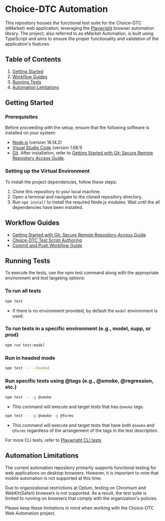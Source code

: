 # Choice-DTC Automation

This repository houses the functional test suite for the Choice-DTC (eMarket) web application, leveraging the [Playwright](https://playwright.dev/) browser automation library. The project, also referred to as eMarket Automation, is built using TypeScript and aims to ensure the proper functionality and validation of the application's features.

## Table of Contents

1. [Getting Started](#getting-started)
2. [Workflow Guides](#workflow-guides)
3. [Running Tests](#running-tests)
4. [Automation Limitations](#automation-limitations)

## Getting Started

### Prerequisites

Before proceeding with the setup, ensure that the following software is installed on your system:

- [Node.js](https://optum.service-now.com/euts_intake?id=appstore&q=Node.js) (version 16.14.2)
- [Visual Studio Code](https://optum.service-now.com/euts_intake?id=appstore&q=visual%20studio%20code) (version 1.68.1)
- [Git](https://optum.service-now.com/euts_intake?id=appstore&q=git). After installation, refer to [Getting Started with Git: Secure Remote Repository Access Guide](https://github.com/bddwithTim/healthmarkets-dtc-automation/blob/master/docs/Secure%20Remote%20Repository%20Access%20Guide.md).

### Setting up the Virtual Environment

To install the project dependencies, follow these steps:

1. Clone this repository to your local machine.
2. Open a terminal and navigate to the cloned repository directory.
3. Run `npm install` to install the required Node.js modules. Wait until the all dependencies have been installed.

## Workflow Guides

- [Getting Started with Git: Secure Remote Repository Access Guide](https://github.com/bddwithTim/healthmarkets-dtc-automation/blob/master/docs/Secure%20Remote%20Repository%20Access%20Guide.md)
- [Choice-DTC Test Script Authoring](https://github.com/bddwithTim/healthmarkets-dtc-automation/blob/master/docs/Playwright%20Test%20Script%20Authoring.md)
- [Commit and Push Workflow Guide](https://github.com/bddwithTim/healthmarkets-dtc-automation/blob/master/docs/Commit%20and%20Push%20Workflow%20Guide.md)

## Running Tests

To execute the tests, use the npm test command along with the appropriate environment and test targeting options:

### To run all tests

```sh
npm test
```

- If there is no environment provided, by default the `model` environment is used.

### To run tests in a specific environment (e.g., model, supp, or prod)

```sh
npm run test:model
```

### Run in headed mode

```sh
npm test -- --headed
```

### Run specific tests using @tags (e.g., @smoke, @regression, etc.)

```sh
npm test -- -g @smoke
```

- This command will execute and target tests that has `@smoke` tags.

```sh
npm test -- -g @smoke -g @forms
```

- This command will execute and target tests that have both `@smoke` and `@forms` regardless of the arrangement of the tags in the test description.

For more CLI tests, refer to [Playwright CLI tests](https://playwright.dev/docs/test-cli)

## Automation Limitations

The current automation repository primarily supports functional testing for web applications on desktop browsers. However, it is important to note that mobile automation is not supported at this time.

Due to organizational restrictions at Optum, testing on Chromium and WebKit(Safari) browsers is not supported. As a result, the test suite is limited to running on browsers that comply with the organization's policies.

Please keep these limitations in mind when working with the Choice-DTC Web Automation project.

